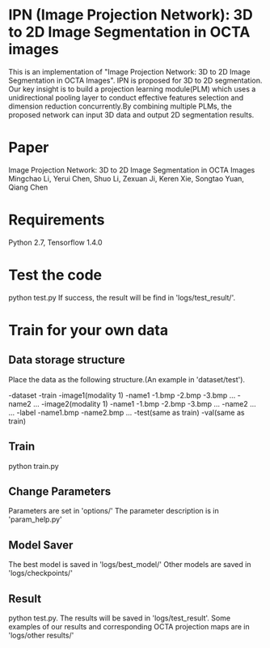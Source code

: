 # IPN (Image Projection Network): 3D to 2D Image Segmentation in OCTA images

This is an implementation of "Image Projection Network: 3D to 2D Image Segmentation in OCTA Images". IPN is proposed for 3D to 2D segmentation. Our key insight is to build a projection learning module(PLM) which uses a unidirectional pooling layer to conduct effective features selection and dimension reduction concurrently.By combining multiple PLMs, the proposed network can input 3D data and output 2D segmentation results.

# Paper

Image Projection Network: 3D to 2D Image Segmentation in OCTA Images
Mingchao Li, Yerui Chen, Shuo Li, Zexuan Ji, Keren Xie, Songtao Yuan, Qiang Chen

# Requirements

Python 2.7, Tensorflow 1.4.0

# Test the code

python test.py
If success, the result will be find in 'logs/test_result/'.

# Train for your own data

## Data storage structure
Place the data as the following structure.(An example in 'dataset/test').

-dataset
    -train
        -image1(modality 1)
            -name1
                -1.bmp
                -2.bmp
                -3.bmp
                ...
            -name2
            ...
        -image2(modality 1)
            -name1
                -1.bmp
                -2.bmp
                -3.bmp
                ...
            -name2
            ...
        ...
        -label
            -name1.bmp
            -name2.bmp
            ...
    -test(same as train)
    -val(same as train)

## Train
python train.py
 
## Change Parameters
Parameters are set in 'options/'
The parameter description is in 'param_help.py'

## Model Saver
The best model is saved in 'logs/best_model/'
Other models are saved in 'logs/checkpoints/'

## Result
python test.py.
The results will be saved in 'logs/test_result'.
Some examples of our results and corresponding OCTA projection maps are in 'logs/other results/'

